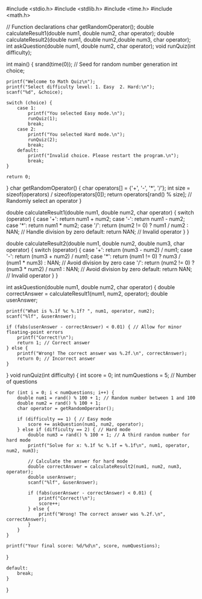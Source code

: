 #include <stdio.h>
#include <stdlib.h>
#include <time.h>
#include <math.h>

// Function declarations
char getRandomOperator();
double calculateResult1(double num1, double num2, char operator);
double calculateResult2(double num1, double num2,double num3, char operator);
int askQuestion(double num1, double num2, char operator);
void runQuiz(int difficulty);

int main() {
    srand(time(0)); // Seed for random number generation
    int choice;

    printf("Welcome to Math Quiz\n");
    printf("Select difficulty level: 1. Easy  2. Hard:\n");
    scanf("%d", &choice);

    switch (choice) {
        case 1:
            printf("You selected Easy mode.\n");
            runQuiz(1);
            break;
        case 2:
            printf("You selected Hard mode.\n");
            runQuiz(2);
            break;
        default:
            printf("Invalid choice. Please restart the program.\n");
            break;
    }

    return 0;
}
char getRandomOperator() {
    char operators[] = {'+', '-', '*', '/'};
    int size = sizeof(operators) / sizeof(operators[0]);
    return operators[rand() % size]; // Randomly select an operator
}

double calculateResult1(double num1, double num2, char operator) {
    switch (operator) {
        case '+': return num1 + num2;
        case '-': return num1 - num2;
        case '*': return num1 * num2;
        case '/': return (num2 != 0) ? num1 / num2 : NAN; // Handle division by zero
        default: return NAN; // Invalid operator
    }
}

double calculateResult2(double num1, double num2, double num3, char operator) {
    switch (operator) {
        case '+': return (num3 - num2) / num1;
        case '-': return (num3 + num2) / num1;
        case '*': return (num1 != 0) ? num3 / (num1 * num3) : NAN; // Avoid division by zero
        case '/': return (num2 != 0) ? (num3 * num2) / num1 : NAN; // Avoid division by zero
        default: return NAN; // Invalid operator
    }
}

int askQuestion(double num1, double num2, char operator) {
    double correctAnswer = calculateResult1(num1, num2, operator);
    double userAnswer;

    printf("What is %.1f %c %.1f? ", num1, operator, num2);
    scanf("%lf", &userAnswer);

    if (fabs(userAnswer - correctAnswer) < 0.01) { // Allow for minor floating-point errors
        printf("Correct!\n");
        return 1; // Correct answer
    } else {
        printf("Wrong! The correct answer was %.2f.\n", correctAnswer);
        return 0; // Incorrect answer
    }
}
void runQuiz(int difficulty) {
    int score = 0;
    int numQuestions = 5; // Number of questions

    for (int i = 0; i < numQuestions; i++) {
        double num1 = rand() % 100 + 1; // Random number between 1 and 100
        double num2 = rand() % 100 + 1;
        char operator = getRandomOperator();

        if (difficulty == 1) { // Easy mode
            score += askQuestion(num1, num2, operator);
        } else if (difficulty == 2) { // Hard mode
            double num3 = rand() % 100 + 1; // A third random number for hard mode
            printf("Solve for x: %.1f %c %.1f = %.1f\n", num1, operator, num2, num3);
            
            // Calculate the answer for hard mode
            double correctAnswer = calculateResult2(num1, num2, num3, operator);
            double userAnswer;
            scanf("%lf", &userAnswer);

            if (fabs(userAnswer - correctAnswer) < 0.01) {
                printf("Correct!\n");
                score++;
            } else {
                printf("Wrong! The correct answer was %.2f.\n", correctAnswer);
            }
        }
    }

    printf("Your final score: %d/%d\n", score, numQuestions);
}



    
    default:
        break;
    }
}
